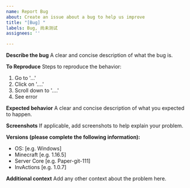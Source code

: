 ```yaml
---
name: Report Bug
about: Create an issue about a bug to help us improve
title: "[Bug] "
labels: Bug, 尚未测试
assignees: ''

---
```


**Describe the bug**
A clear and concise description of what the bug is.

**To Reproduce**
Steps to reproduce the behavior:
1. Go to '...'
2. Click on '....'
3. Scroll down to '....'
4. See error

**Expected behavior**
A clear and concise description of what you expected to happen.

**Screenshots**
If applicable, add screenshots to help explain your problem.

**Versions (please complete the following information):**
 - OS: [e.g. Windows]
 - Minecraft [e.g. 1.16.5]
 - Server Core [e.g. Paper-git-111]
 - InvActions [e.g. 1.0.7]

**Additional context**
Add any other context about the problem here.

